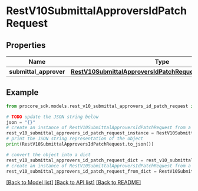 # RestV10SubmittalApproversIdPatchRequest


## Properties

Name | Type | Description | Notes
------------ | ------------- | ------------- | -------------
**submittal_approver** | [**RestV10SubmittalApproversIdPatchRequestSubmittalApprover**](RestV10SubmittalApproversIdPatchRequestSubmittalApprover.md) |  | [optional] 

## Example

```python
from procore_sdk.models.rest_v10_submittal_approvers_id_patch_request import RestV10SubmittalApproversIdPatchRequest

# TODO update the JSON string below
json = "{}"
# create an instance of RestV10SubmittalApproversIdPatchRequest from a JSON string
rest_v10_submittal_approvers_id_patch_request_instance = RestV10SubmittalApproversIdPatchRequest.from_json(json)
# print the JSON string representation of the object
print(RestV10SubmittalApproversIdPatchRequest.to_json())

# convert the object into a dict
rest_v10_submittal_approvers_id_patch_request_dict = rest_v10_submittal_approvers_id_patch_request_instance.to_dict()
# create an instance of RestV10SubmittalApproversIdPatchRequest from a dict
rest_v10_submittal_approvers_id_patch_request_from_dict = RestV10SubmittalApproversIdPatchRequest.from_dict(rest_v10_submittal_approvers_id_patch_request_dict)
```
[[Back to Model list]](../README.md#documentation-for-models) [[Back to API list]](../README.md#documentation-for-api-endpoints) [[Back to README]](../README.md)


